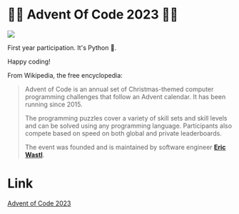 # 🎄🎄 Advent Of Code 2023 🎄🎄

![](https://img.shields.io/badge/Days%20Completed%20%F0%9F%93%85-6/25-%2348792D)

First year participation. It's Python 🐍.

Happy coding!

From Wikipedia, the free encyclopedia:
> Advent of Code is an annual set of Christmas-themed computer programming challenges that follow an Advent calendar. It has been running since 2015.
>
> The programming puzzles cover a variety of skill sets and skill levels and can be solved using any programming language. Participants also compete based on speed on both global and private leaderboards.
>
> The event was founded and is maintained by software engineer [**Eric Wastl**](http://was.tl/).

# Link
[Advent of Code 2023](https://adventofcode.com/2023)

